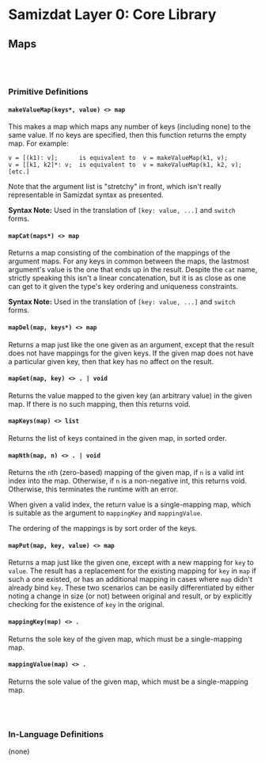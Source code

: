 Samizdat Layer 0: Core Library
==============================

Maps
----

<br><br>
### Primitive Definitions

#### `makeValueMap(keys*, value) <> map`

This makes a map which maps any number of keys (including none)
to the same value. If no keys are specified, then this function returns
the empty map. For example:

```
v = [(k1): v];      is equivalent to  v = makeValueMap(k1, v);
v = [[k1, k2]*: v;  is equivalent to  v = makeValueMap(k1, k2, v);
[etc.]
```

Note that the argument list is "stretchy" in front, which isn't really
representable in Samizdat syntax as presented.

**Syntax Note:** Used in the translation of `[key: value, ...]`
and `switch` forms.

#### `mapCat(maps*) <> map`

Returns a map consisting of the combination of the mappings of the
argument maps. For any keys in common between the maps,
the lastmost argument's value is the one that ends up in the result.
Despite the `cat` name, strictly speaking this isn't a linear concatenation,
but it is as close as one can get to it given the type's key ordering
and uniqueness constraints.

**Syntax Note:** Used in the translation of `[key: value, ...]`
and `switch` forms.

#### `mapDel(map, keys*) <> map`

Returns a map just like the one given as an argument, except that
the result does not have mappings for the given keys. If the given
map does not have a particular given key, then that key has no
affect on the result.

#### `mapGet(map, key) <> . | void`

Returns the value mapped to the given key (an arbitrary value) in
the given map. If there is no such mapping, then this returns void.

#### `mapKeys(map) <> list`

Returns the list of keys contained in the given map, in sorted order.

#### `mapNth(map, n) <> . | void`

Returns the `n`th (zero-based) mapping of the given map, if `n` is
a valid int index into the map. Otherwise, if `n` is a non-negative int,
this returns void. Otherwise, this terminates the runtime with an error.

When given a valid index, the return value is a single-mapping map, which is
suitable as the argument to `mappingKey` and `mappingValue`.

The ordering of the mappings is by sort order of the keys.

#### `mapPut(map, key, value) <> map`

Returns a map just like the given one, except with a new mapping
for `key` to `value`. The result has a replacement for the existing
mapping for `key` in `map` if such a one existed, or has an
additional mapping in cases where `map` didn't already bind `key`.
These two scenarios can be easily differentiated by either noting a
change in size (or not) between original and result, or by explicitly
checking for the existence of `key` in the original.

#### `mappingKey(map) <> .`

Returns the sole key of the given map, which must be a single-mapping map.

#### `mappingValue(map) <> .`

Returns the sole value of the given map, which must be a single-mapping map.


<br><br>
### In-Language Definitions

(none)
